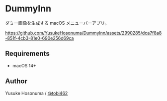 # DummyInn
ダミー画像を生成する macOS メニューバーアプリ。

https://github.com/YusukeHosonuma/DummyInn/assets/2990285/dca7f8a8-851f-4cb3-81e0-690e256d69ca

## Requirements

- macOS 14+

## Author

Yusuke Hosonuma / [@tobi462](https://twitter.com/tobi462)
